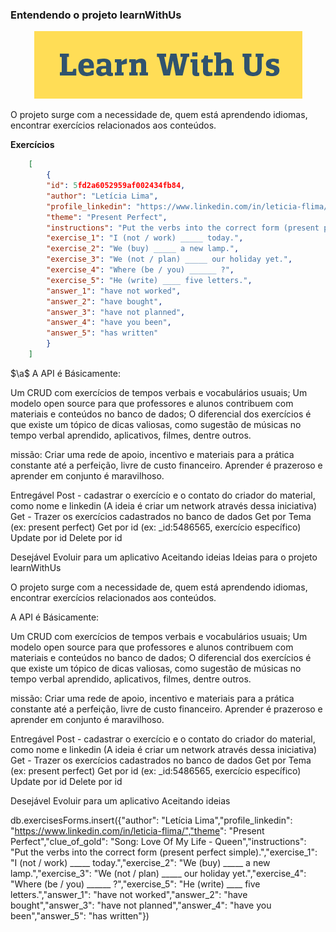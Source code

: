 ### Entendendo o projeto learnWithUs

<p align="center">
<img src="https://github.com/Letiiciia/API_learnWithUs/blob/master/img/image-asset.png">
</p>

O projeto surge com a necessidade de, quem está aprendendo idiomas, encontrar exercícios relacionados aos conteúdos.

**Exercícios**

```json
    [
        {
        "id": 5fd2a6052959af002434fb84,
        "author": "Letícia Lima",
        "profile_linkedin": "https://www.linkedin.com/in/leticia-flima/",
        "theme": "Present Perfect",
        "instructions": "Put the verbs into the correct form (present perfect simple).",
        "exercise_1": "I (not / work) _____ today.",
        "exercise_2": "We (buy) _____ a new lamp.",
        "exercise_3": "We (not / plan) _____ our holiday yet.",
        "exercise_4": "Where (be / you) ______ ?",
        "exercise_5": "He (write) ____ five letters.",
        "answer_1": "have not worked",
        "answer_2": "have bought",
        "answer_3": "have not planned",
        "answer_4": "have you been",
        "answer_5": "has written"
        }
    ] 
```
$\a$
A API é Básicamente:

Um CRUD com exercícios de tempos verbais e  vocabulários usuais;
Um modelo open source para que professores e alunos contribuem com materiais e conteúdos no banco de dados;
O diferencial dos exercícios é que existe um tópico de dicas valiosas, como sugestão de músicas no tempo verbal aprendido, aplicativos, filmes, dentre outros.



missão:
Criar uma rede de apoio, incentivo e materiais para a prática constante até a perfeição, livre de custo financeiro. Aprender é prazeroso e aprender em conjunto é maravilhoso.


Entregável
Post - cadastrar o exercício e o contato do criador do material, como nome e linkedin (A ideia é criar um network através dessa iniciativa)
Get - Trazer os exercícios cadastrados no banco de dados
Get por Tema (ex: present perfect)
Get por id (ex: _id:5486565, exercício específico)
Update por id
Delete por id



Desejável
Evoluir para um aplicativo
Aceitando ideias
Ideias para o projeto learnWithUs

O projeto surge com a necessidade de, quem está aprendendo idiomas, encontrar exercícios relacionados aos conteúdos.

A API é Básicamente:

Um CRUD com exercícios de tempos verbais e  vocabulários usuais;
Um modelo open source para que professores e alunos contribuem com materiais e conteúdos no banco de dados;
O diferencial dos exercícios é que existe um tópico de dicas valiosas, como sugestão de músicas no tempo verbal aprendido, aplicativos, filmes, dentre outros.



missão:
Criar uma rede de apoio, incentivo e materiais para a prática constante até a perfeição, livre de custo financeiro. Aprender é prazeroso e aprender em conjunto é maravilhoso.


Entregável
Post - cadastrar o exercício e o contato do criador do material, como nome e linkedin (A ideia é criar um network através dessa iniciativa)
Get - Trazer os exercícios cadastrados no banco de dados
Get por Tema (ex: present perfect)
Get por id (ex: _id:5486565, exercício específico)
Update por id
Delete por id



Desejável
Evoluir para um aplicativo
Aceitando ideias


db.exercisesForms.insert({"author": "Letícia Lima","profile_linkedin": "https://www.linkedin.com/in/leticia-flima/","theme": "Present Perfect","clue_of_gold": "Song: Love Of My Life - Queen","instructions": "Put the verbs into the correct form (present perfect simple).","exercise_1": "I (not / work) _____ today.","exercise_2": "We (buy) _____ a new lamp.","exercise_3": "We (not / plan) _____ our holiday yet.","exercise_4": "Where (be / you) ______ ?","exercise_5": "He (write) ____ five letters.","answer_1": "have not worked","answer_2": "have bought","answer_3": "have not planned","answer_4": "have you been","answer_5": "has written"})